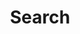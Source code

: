 ---
title: "Search" # in any language you want
layout: "search" # necessary for search
summary: "search"
placeholder: "Search this site..."
---